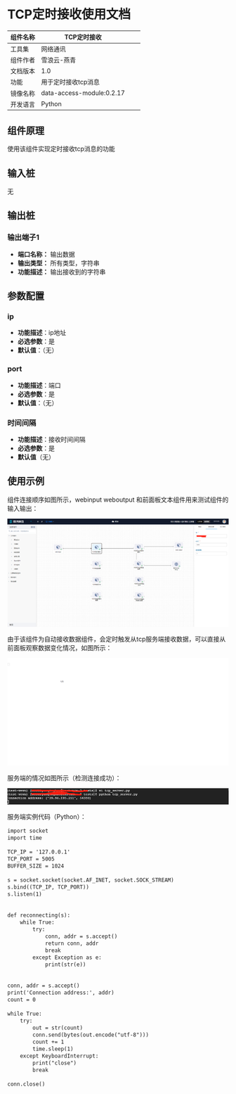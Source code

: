 # TCP定时接收使用文档
| 组件名称 | TCP定时接收 |  |  |
| --- | --- | --- | --- |
| 工具集 | 网络通讯 |  |  |
| 组件作者 | 雪浪云-燕青 |  |  |
| 文档版本 | 1.0 |  |  |
| 功能 | 用于定时接收tcp消息 |  |  |
| 镜像名称 | data-access-module:0.2.17 |  |  |
| 开发语言 | Python |  |  |

## 组件原理
使用该组件实现定时接收tcp消息的功能

## 输入桩

无

## 输出桩

### 输出端子1

- **端口名称：** 输出数据
- **输出类型：** 所有类型，字符串
- **功能描述：** 输出接收到的字符串

## 参数配置

### ip
- **功能描述**：ip地址
- **必选参数**：是
- **默认值**：（无）

### port
- **功能描述**：端口
- **必选参数**：是
- **默认值**：（无）

### 时间间隔
- **功能描述**：接收时间间隔
- **必选参数**：是
- **默认值**（无）

## 使用示例

组件连接顺序如图所示，webinput weboutput 和前面板文本组件用来测试组件的输入输出：

![](../img/TCP1.png)

由于该组件为自动接收数据组件，会定时触发从tcp服务端接收数据，可以直接从前面板观察数据变化情况，如图所示：

![](../img/TCP2.png)

服务端的情况如图所示（检测连接成功）：

![](../img/TCP3.png)

服务端实例代码（Python）：

```
import socket
import time

TCP_IP = '127.0.0.1'
TCP_PORT = 5005
BUFFER_SIZE = 1024

s = socket.socket(socket.AF_INET, socket.SOCK_STREAM)
s.bind((TCP_IP, TCP_PORT))
s.listen(1)


def reconnecting(s):
    while True:
        try:
            conn, addr = s.accept()
            return conn, addr
            break
        except Exception as e:
            print(str(e))


conn, addr = s.accept()
print('Connection address:', addr)
count = 0

while True:
    try:
        out = str(count)
        conn.send(bytes(out.encode("utf-8")))
        count += 1
        time.sleep(1)
    except KeyboardInterrupt:
        print("close")
        break

conn.close()

```
